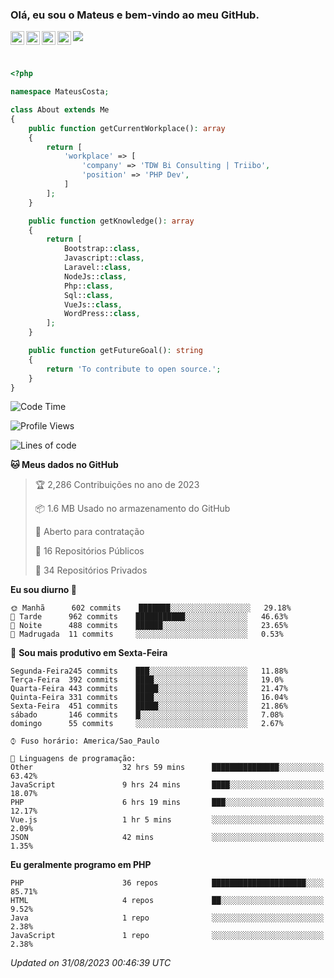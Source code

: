 
### Olá, eu sou o Mateus e bem-vindo ao meu GitHub.

<a href="https://costamateus.com.br/">
  <img align="left" alt="MLC" width="22px" src="https://www.costamateus.com.br/favicon.ico" />
</a>
<a href="https://www.linkedin.com/in/costamateus6/">
  <img align="left" alt="LinkedIn Mateus" width="22px" src="https://cdn.jsdelivr.net/npm/simple-icons@v3/icons/linkedin.svg" />
</a>
<a href="https://www.instagram.com/mateuslc6/">
  <img align="left" alt="Instagram Mateus" width="22px" src="https://cdn.jsdelivr.net/npm/simple-icons@v3/icons/instagram.svg" />
</a>
<a href="https://www.facebook.com/costamateus6/">
  <img align="left" alt="Facebook Mateus" width="22px" src="https://cdn.jsdelivr.net/npm/simple-icons@3.13.0/icons/facebook.svg" />
</a>

![](https://visitor-badge.glitch.me/badge?page_id=costamateus.costamateus)

<br />

```php
<?php

namespace MateusCosta;

class About extends Me
{
    public function getCurrentWorkplace(): array
    {
        return [
            'workplace' => [
                'company' => 'TDW Bi Consulting | Triibo',
                'position' => 'PHP Dev',
            ]
        ];
    }

    public function getKnowledge(): array
    {
        return [
            Bootstrap::class,
            Javascript::class,
            Laravel::class,
            NodeJs::class,
            Php::class,
            Sql::class,
            VueJs::class,
            WordPress::class,
        ];
    }

    public function getFutureGoal(): string
    {
        return 'To contribute to open source.';
    }
}
```

<!--START_SECTION:waka-->
![Code Time](http://img.shields.io/badge/Code%20Time-1%2C815%20hrs%2032%20mins-blue)

![Profile Views](http://img.shields.io/badge/Visualizac%C3%B5es%20do%20perfil-0-blue)

![Lines of code](https://img.shields.io/badge/Desde%20o%20Hello%20World%20eu%20escrevi-2%20Million%20linhas%20de%20c%C3%B3digo-blue)

**🐱 Meus dados no GitHub** 

> 🏆 2,286 Contribuições no ano de 2023
 > 
> 📦 1.6 MB Usado no armazenamento do GitHub 
 > 
> 💼 Aberto para contratação
 > 
> 📜 16 Repositórios Públicos 
 > 
> 🔑 34 Repositórios Privados  
 > 
**Eu sou diurno 🐤** 

```text
🌞 Manhã      602 commits    ███████░░░░░░░░░░░░░░░░░░   29.18% 
🌆 Tarde      962 commits    ███████████░░░░░░░░░░░░░░   46.63% 
🌃 Noite      488 commits    ██████░░░░░░░░░░░░░░░░░░░   23.65% 
🌙 Madrugada  11 commits     ░░░░░░░░░░░░░░░░░░░░░░░░░   0.53%

```
📅 **Sou mais produtivo em Sexta-Feira** 

```text
Segunda-Feira245 commits    ███░░░░░░░░░░░░░░░░░░░░░░   11.88% 
Terça-Feira  392 commits    ████░░░░░░░░░░░░░░░░░░░░░   19.0% 
Quarta-Feira 443 commits    █████░░░░░░░░░░░░░░░░░░░░   21.47% 
Quinta-Feira 331 commits    ████░░░░░░░░░░░░░░░░░░░░░   16.04% 
Sexta-Feira  451 commits    █████░░░░░░░░░░░░░░░░░░░░   21.86% 
sábado       146 commits    █░░░░░░░░░░░░░░░░░░░░░░░░   7.08% 
domingo      55 commits     ░░░░░░░░░░░░░░░░░░░░░░░░░   2.67%

```


```text
⌚︎ Fuso horário: America/Sao_Paulo

💬 Linguagens de programação: 
Other                    32 hrs 59 mins      ███████████████░░░░░░░░░░   63.42% 
JavaScript               9 hrs 24 mins       ████░░░░░░░░░░░░░░░░░░░░░   18.07% 
PHP                      6 hrs 19 mins       ███░░░░░░░░░░░░░░░░░░░░░░   12.17% 
Vue.js                   1 hr 5 mins         ░░░░░░░░░░░░░░░░░░░░░░░░░   2.09% 
JSON                     42 mins             ░░░░░░░░░░░░░░░░░░░░░░░░░   1.35%

```

**Eu geralmente programo em PHP** 

```text
PHP                      36 repos            █████████████████████░░░░   85.71% 
HTML                     4 repos             ██░░░░░░░░░░░░░░░░░░░░░░░   9.52% 
Java                     1 repo              ░░░░░░░░░░░░░░░░░░░░░░░░░   2.38% 
JavaScript               1 repo              ░░░░░░░░░░░░░░░░░░░░░░░░░   2.38%

```



 *Updated on 31/08/2023 00:46:39 UTC*
<!--END_SECTION:waka-->
